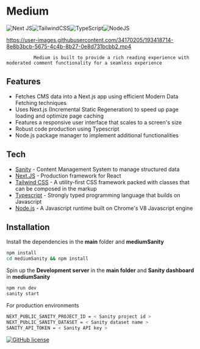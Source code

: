 # Medium 
![Next JS](https://img.shields.io/badge/Next-black?style=for-the-badge&logo=next.js&logoColor=white)![TailwindCSS](https://img.shields.io/badge/tailwindcss-%2338B2AC.svg?style=for-the-badge&logo=tailwind-css&logoColor=white)![TypeScript](https://img.shields.io/badge/typescript-%23007ACC.svg?style=for-the-badge&logo=typescript&logoColor=white)![NodeJS](https://img.shields.io/badge/node.js-6DA55F?style=for-the-badge&logo=node.js&logoColor=white)


https://user-images.githubusercontent.com/34170205/193418714-8e8b3bcb-5675-4c4b-8b27-0e8d731bcbb2.mp4


              Medium is built to provide a rich reading experience with moderated comment functionality for a seamless experience
## Features
- Fetches CMS data into a Next.js app using efficient Modern Data Fetching techniques
- Uses Next.js (Incremental Static Regeneration) to speed up page loading and optimize page caching
- Features a responsive user interface that scales to a screen's size
- Robust code production using Typescript
- Node.js package manager to implement additional functionalities
## Tech
- [Sanity](https://www.sanity.io/) - Content Management System to manage structured data
- [Next.JS](https://nextjs.org/) - Production framework for React
- [Tailwind CSS](https://tailwindcss.com/) - A utility-first CSS framework packed with classes that can be composed in the markup
- [Typescript](https://www.typescriptlang.org/) - Strongly typed programming language that builds on Javascript
- [Node.js](https://nodejs.org/en/) - A Javascript runtime built on Chrome's V8 Javascript engine
## Installation

Install the dependencies in the **main** folder and **mediumSanity** 

```sh
npm install
cd mediumSanity && npm install
```
Spin up the **Development server** in the **main folder** and **Sanity dashboard** in **mediumSanity**
```sh
npm run dev
sanity start
```
For production environments

```sh
NEXT_PUBLIC_SANITY_PROJECT_ID = < Sanity project id >
NEXT_PUbLIC_SANITY_DATASET = < Sanity dataset name >
SANITY_API_TOKEN = < Sanity API key >
```

[![GitHub license](https://img.shields.io/github/license/Verkiya/Let-Us-C-Solutions.svg?style=for-the-badge)](https://github.com/hiverkiya/Medium/blob/main/LICENSE)
